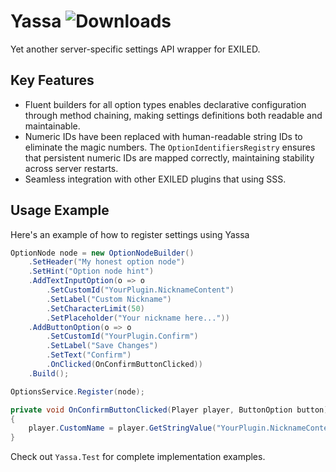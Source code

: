 # Yassa ![Downloads](https://img.shields.io/github/downloads/bladuk/Yassa/total.svg)
Yet another server-specific settings API wrapper for EXILED.

## Key Features
- Fluent builders for all option types enables declarative configuration through method chaining, making settings definitions both readable and maintainable.
- Numeric IDs have been replaced with human-readable string IDs to eliminate the magic numbers. The `OptionIdentifiersRegistry` ensures that persistent numeric IDs are mapped correctly, maintaining stability across server restarts.
- Seamless integration with other EXILED plugins that using SSS.

## Usage Example
Here's an example of how to register settings using Yassa

```csharp
OptionNode node = new OptionNodeBuilder()
    .SetHeader("My honest option node")
    .SetHint("Option node hint")
    .AddTextInputOption(o => o
        .SetCustomId("YourPlugin.NicknameContent")
        .SetLabel("Custom Nickname")
        .SetCharacterLimit(50)
        .SetPlaceholder("Your nickname here..."))
    .AddButtonOption(o => o
        .SetCustomId("YourPlugin.Confirm")
        .SetLabel("Save Changes")
        .SetText("Confirm")
        .OnClicked(OnConfirmButtonClicked))
    .Build();

OptionsService.Register(node);

private void OnConfirmButtonClicked(Player player, ButtonOption button)
{
    player.CustomName = player.GetStringValue("YourPlugin.NicknameContent");
}
```

Check out `Yassa.Test` for complete implementation examples.
